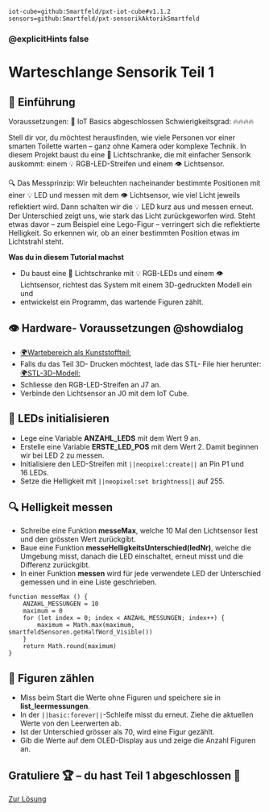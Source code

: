 ```package
iot-cube=github:Smartfeld/pxt-iot-cube#v1.1.2
sensors=github:Smartfeld/pxt-sensorikAktorikSmartfeld
```
### @explicitHints false

# Warteschlange Sensorik Teil 1

## 📗 Einführung

Voraussetzungen: 🌱 IoT Basics abgeschlossen
Schwierigkeitsgrad: 🔥🔥🔥🔥

Stell dir vor, du möchtest herausfinden, wie viele Personen vor einer smarten Toilette warten – ganz ohne Kamera oder komplexe Technik.
In diesem Projekt baust du eine 🚧 Lichtschranke, die mit einfacher Sensorik auskommt: einem 💡 RGB-LED-Streifen und einem 👁️ Lichtsensor.

🔍 Das Messprinzip:
Wir beleuchten nacheinander bestimmte Positionen mit einer 💡 LED und messen mit dem 👁️ Lichtsensor, wie viel Licht jeweils reflektiert wird.
Dann schalten wir die 💡 LED kurz aus und messen erneut. Der Unterschied zeigt uns, wie stark das Licht zurückgeworfen wird. Steht etwas davor – zum Beispiel eine Lego-Figur – verringert sich die reflektierte Helligkeit.
So erkennen wir, ob an einer bestimmten Position etwas im Lichtstrahl steht.


**Was du in diesem Tutorial machst**
* Du baust eine 🚧 Lichtschranke mit 💡 RGB-LEDs und einem 👁️ Lichtsensor, richtest das System mit einem 3D-gedruckten Modell ein und 
* entwickelst ein Programm, das wartende Figuren zählt.


## 👁️ Hardware- Voraussetzungen @showdialog
* [🌍Wartebereich als Kunststoffteil:](https://reifab.github.io/pxt-iot-tutorial/static/tutorials/3dModel/warteschlange3dViewer.html)
* Falls du das Teil 3D- Drucken möchtest, lade das STL- File hier herunter: [🌍STL-3D-Modell:](https://reifab.github.io/pxt-iot-tutorial/static/tutorials/3dModel/Wartebereich.stl)
* Schliesse den RGB-LED-Streifen an J7 an.
* Verbinde den Lichtsensor an J0 mit dem IoT Cube.

## 🧱 LEDs initialisieren
* Lege eine Variable **ANZAHL_LEDS** mit dem Wert 9 an.
* Erstelle eine Variable **ERSTE_LED_POS** mit dem Wert 2. Damit beginnen wir bei LED 2 zu messen.
* Initialisiere den LED-Streifen mit ``||neopixel:create||`` an Pin P1 und 16 LEDs.
* Setze die Helligkeit mit ``||neopixel:set brightness||`` auf 255.

## 🔍 Helligkeit messen
* Schreibe eine Funktion **messeMax**, welche 10 Mal den Lichtsensor liest und den grössten Wert zurückgibt.
* Baue eine Funktion **messeHelligkeitsUnterschied(ledNr)**, welche die Umgebung misst, danach die LED einschaltet, erneut misst und die Differenz zurückgibt.
* In einer Funktion **messen** wird für jede verwendete LED der Unterschied gemessen und in eine Liste geschrieben.

```blocks
function messeMax () {
    ANZAHL_MESSUNGEN = 10
    maximum = 0
    for (let index = 0; index < ANZAHL_MESSUNGEN; index++) {
        maximum = Math.max(maximum, smartfeldSensoren.getHalfWord_Visible())
    }
    return Math.round(maximum)
}
```

## 👥 Figuren zählen
* Miss beim Start die Werte ohne Figuren und speichere sie in **list_leermessungen**.
* In der ``||basic:forever||``-Schleife misst du erneut. Ziehe die aktuellen Werte von den Leerwerten ab.
* Ist der Unterschied grösser als 70, wird eine Figur gezählt.
* Gib die Werte auf dem OLED-Display aus und zeige die Anzahl Figuren an.

## Gratuliere 🏆 – du hast Teil 1 abgeschlossen 🚀

[Zur Lösung](https://makecode.microbit.org/#tutorial:github:reifab/pxt-iot-tutorial/docs/tutorials/warteschlange-sensorik-teil1-solution)

